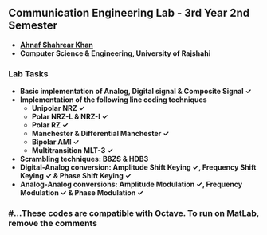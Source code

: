 ## Communication Engineering Lab - 3rd Year 2nd Semester
- **[Ahnaf Shahrear Khan](https://github.com/ahnafshahrear)**
- **Computer Science & Engineering, University of Rajshahi**

### Lab Tasks
- **Basic implementation of Analog, Digital signal & Composite Signal ✓**
- **Implementation of the following line coding techniques** 
	- **Unipolar NRZ ✓**
	- **Polar NRZ-L & NRZ-I ✓**
	- **Polar RZ ✓**
	- **Manchester & Differential Manchester ✓**
	- **Bipolar AMI ✓**
	- **Multitransition MLT-3 ✓**
- **Scrambling techniques: B8ZS & HDB3**
- **Digital-Analog conversion: Amplitude Shift Keying ✓, Frequency Shift Keying ✓ & Phase Shift Keying ✓**
- **Analog-Analog conversions: Amplitude Modulation ✓, Frequency Modulation ✓ & Phase Modulation ✓**

### #...These codes are compatible with Octave. To run on MatLab, remove the comments
